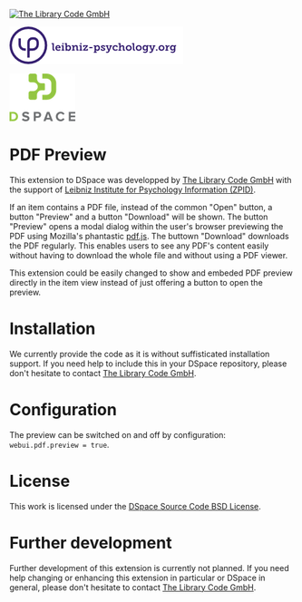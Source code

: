 [![The Library Code GmbH](https://the-library-code.de/the_library_code_gmbh.png)](https://www.the-library-code.de)

[![ZPID](logo_zpid.png)](https://www.leibniz-psychology.org)

[![DSpace Logo](dspace_logo.png)](http://www.dspace.org)

# PDF Preview
This extension to DSpace was developped by [The Library Code GmbH](https://www.the-library-code.de) with the support of [Leibniz Institute for Psychology Information (ZPID)](https://leibniz-psychology.org).

If an item contains a PDF file, instead of the common "Open" button, a button "Preview" and a button "Download" will be shown. The button "Preview" opens a modal dialog  within the user's browser previewing the PDF using Mozilla's phantastic [pdf.js](https://mozilla.github.io/pdf.js/). The buttown "Download" downloads the PDF regularly. This enables users to see any PDF's content easily without having to download the whole file and without using a PDF viewer.

This extension could be easily changed to show and embeded PDF preview directly in the item view instead of just offering a button to open the preview.

# Installation
We currently provide the code as it is without suffisticated installation support. If you need help to include this in your DSpace repository, please don't hesitate to contact [The Library Code GmbH](https://www.the-library-code.de).

# Configuration
The preview can be switched on and off by configuration: `webui.pdf.preview = true`.

# License

This work is licensed under the [DSpace Source Code BSD License](http://www.dspace.org/license).

# Further development
Further development of this extension is currently not planned. If you need help changing or enhancing this extension in particular or DSpace in general, please don't hesitate to contact  [The Library Code GmbH](https://www.the-library-code.de).

